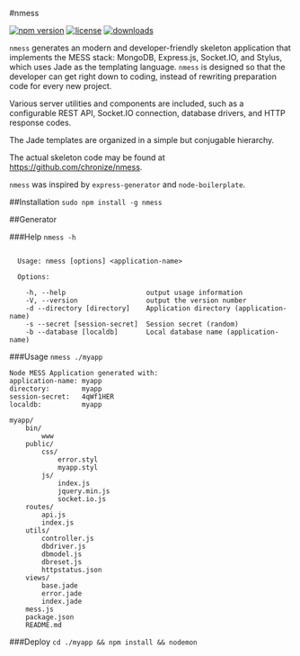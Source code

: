 #nmess

[![npm version](https://img.shields.io/npm/v/nmess.svg?style=flat-square)](https://npmjs.org/chronize/fstack)
[![license](http://img.shields.io/npm/l/nmess.svg?style=flat-square)](https://npmjs.org/chronize/fstack)
[![downloads](http://img.shields.io/npm/dd/nmess.svg?style=flat-square)](https://npmjs.org/chronize/fstack)

`nmess` generates an modern and developer-friendly skeleton application that implements the MESS stack: MongoDB, Express.js, Socket.IO, and Stylus, which uses Jade as the templating language. `nmess` is designed so that the developer can get right down to coding, instead of rewriting preparation code for every new project.

Various server utilities and components are included, such as a configurable REST API, Socket.IO connection, database drivers, and HTTP response codes.

The Jade templates are organized in a simple but conjugable hierarchy.

The actual skeleton code may be found at https://github.com/chronize/nmess.

`nmess` was inspired by `express-generator` and `node-boilerplate`.

##Installation
`sudo npm install -g nmess`

##Generator

###Help
`nmess -h`

```

  Usage: nmess [options] <application-name>

  Options:

    -h, --help                    output usage information
    -V, --version                 output the version number
    -d --directory [directory]    Application directory (application-name)
    -s --secret [session-secret]  Session secret (random)
    -b --database [localdb]       Local database name (application-name)
```

###Usage
`nmess ./myapp`

```
Node MESS Application generated with:
application-name: myapp
directory:        myapp
session-secret:   4qWf1HER
localdb:          myapp
```

```
myapp/
	bin/
		www
	public/
		css/
			error.styl
			myapp.styl
		js/
			index.js
			jquery.min.js
			socket.io.js
	routes/
		api.js
		index.js
	utils/
		controller.js
		dbdriver.js
		dbmodel.js
		dbreset.js
		httpstatus.json
	views/
		base.jade
		error.jade
		index.jade
	mess.js
	package.json
	README.md
```

###Deploy
`cd ./myapp && npm install && nodemon`

